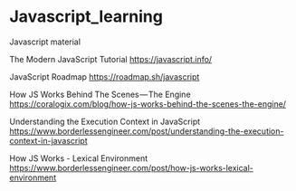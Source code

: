 # Javascript_learning
Javascript material

The Modern JavaScript Tutorial
https://javascript.info/

JavaScript Roadmap
https://roadmap.sh/javascript

How JS Works Behind The Scenes — The Engine
https://coralogix.com/blog/how-js-works-behind-the-scenes-the-engine/

Understanding the Execution Context in JavaScript
https://www.borderlessengineer.com/post/understanding-the-execution-context-in-javascript

How JS Works - Lexical Environment
https://www.borderlessengineer.com/post/how-js-works-lexical-environment

